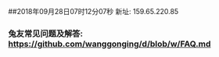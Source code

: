 ##2018年09月28日07时12分07秒 新址: 159.65.220.85
### 兔友常见问题及解答: https://github.com/wanggonging/d/blob/w/FAQ.md
